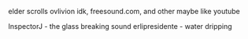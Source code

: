 elder scrolls ovlivion
idk, freesound.com, and other maybe like youtube

InspectorJ - the glass breaking sound
erlipresidente - water dripping
